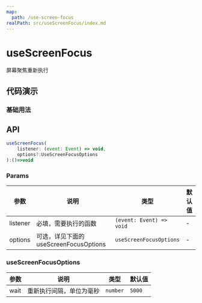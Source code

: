 ```yaml
---
map:
  path: /use-screen-focus
realPath: src/useScreenFocus/index.md
---
```


# useScreenFocus
屏幕聚焦重新执行

## 代码演示

### 基础用法

<demo src="./demo/demo.vue"
  lang="vue"
  title="基础用法"
  desc="你可以点击浏览器外部，再点击当前页面来体验效果（或者隐藏当前页面，重新展示），如果和上一次间隔大于 5000ms，则会重新执行。">
</demo>

## API

```javascript
useScreenFocus(
    listener: (event: Event) => void, 
    options?:UseScreenFocusOptions
):()=>void
```

### Params

| 参数    | 说明                               | 类型      | 默认值 |
| ------- | ---------------------------------- | --------- | ------ |
| listener   | 必填，需要执行的函数    | `(event: Event) => void`     | -      |
| options | 可选，详见下面的 useScreenFocusOptions | `useScreenFocusOptions` |  -  |


### useScreenFocusOptions

| 参数     | 说明                       | 类型      | 默认值  |
| -------- | -------------------------- | --------- | ------- |
| wait     | 重新执行间隔，单位为毫秒       | `number`  | `5000`  |
